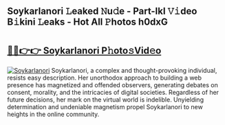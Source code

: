 ## Soykarlanori 𝙻eaked 𝙽u𝚍e - Part-IkI 𝚅𝚒deo B𝚒kini 𝙻eaks - Hot All 𝙿hotos h0dxG

# <h2><a href="http://ld3sny.urlbe.top/?page=Soykarlanori">🔗🔗👉👉 Soykarlanori P𝚑oto𝚜Vid𝚎o</a></h2>

[![Soykarlanori](https://i.imgur.com/eBuTRDB.gif)](http://ld3sny.urlbe.top/?page=Soykarlanori)
Soykarlanori, a complex and thought-provoking individual, resists easy description. Her unorthodox approach to building a web presence has magnetized and offended observers, generating debates on consent, morality, and the intricacies of digital societies. Regardless of her future decisions, her mark on the virtual world is indelible. Unyielding determination and undeniable magnetism propel Soykarlanori to new heights in the online community.
